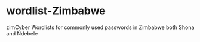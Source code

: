 # wordlist-Zimbabwe
zimCyber Wordlists for commonly used passwords in Zimbabwe both Shona and Ndebele
